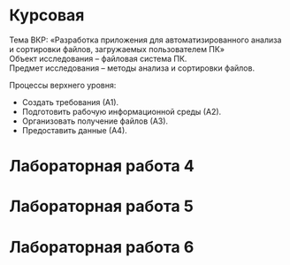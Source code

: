 # Курсовая    
Тема ВКР: «Разработка приложения для автоматизированного анализа и
сортировки файлов, загружаемых пользователем ПК»    
Объект исследования – файловая система ПК.    
Предмет исследования – методы анализа и сортировки файлов.    

Процессы верхнего уровня:   
* Создать требования (А1).
* Подготовить рабочую информационной среды (А2).    
* Организовать получение файлов (А3).   
* Предоставить данные (А4).   

# Лабораторная работа 4
# Лабораторная работа 5
# Лабораторная работа 6
